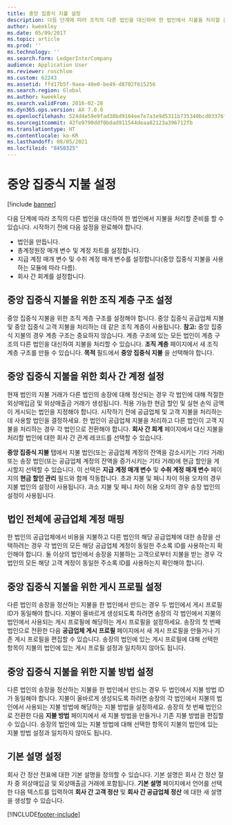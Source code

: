 ```yaml
---
title: 중앙 집중식 지불 설정
description: 다음 단계에 따라 조직의 다른 법인을 대신하여 한 법인에서 지불을 처리할 준비를 할 수 있습니다.
author: kweekley
ms.date: 05/09/2017
ms.topic: article
ms.prod: ''
ms.technology: ''
ms.search.form: LedgerInterCompany
audience: Application User
ms.reviewer: roschlom
ms.custom: 62243
ms.assetid: ffd17b5f-9aea-40e0-be49-d8702f615256
ms.search.region: Global
ms.author: kweekley
ms.search.validFrom: 2016-02-28
ms.dyn365.ops.version: AX 7.0.0
ms.openlocfilehash: 524d4e59e9fad38bd9104ee7e7a3e9d5311b735340bcd03376fc0ebc48eb7174
ms.sourcegitcommit: 42fe9790ddf0bdad911544deaa82123a396712fb
ms.translationtype: HT
ms.contentlocale: ko-KR
ms.lasthandoff: 08/05/2021
ms.locfileid: "8450325"
---
```

# <a name="set-up-centralized-payments"></a>중앙 집중식 지불 설정

[!include [banner](../includes/banner.md)]

다음 단계에 따라 조직의 다른 법인을 대신하여 한 법인에서 지불을 처리할 준비를 할 수 있습니다. 시작하기 전에 다음 설정을 완료해야 합니다.

-   법인을 만듭니다.
-   총계정원장 매개 변수 및 계정 차트를 설정합니다.
-   지급 계정 매개 변수 및 수취 계정 매개 변수를 설정합니다(중앙 집중식 지불을 사용하는 모듈에 따라 다름).
-   회사 간 회계를 설정합니다.

## <a name="set-up-an-organizational-hierarchy-for-centralized-payments"></a>중앙 집중식 지불을 위한 조직 계층 구조 설정
중앙 집중식 지불을 위한 조직 계층 구조를 설정해야 합니다. 중앙 집중식 공급업체 지불 및 중앙 집중식 고객 지불을 처리하는 데 같은 조직 계층이 사용됩니다. **참고:** 중앙 집중식 지불의 경우 계층 구조는 중요하지 않습니다. 계층 구조에 있는 모든 법인이 계층 구조의 다른 법인을 대신하여 지불을 처리할 수 있습니다. **조직 계층** 페이지에서 새 조직 계층 구조를 만들 수 있습니다. **목적** 필드에서 **중앙 집중식 지불** 을 선택해야 합니다. 

## <a name="set-up-an-intercompany-account-for-centralized-payments"></a>중앙 집중식 지불을 위한 회사 간 계정 설정
현재 법인의 지불 거래가 다른 법인의 송장에 대해 정산되는 경우 각 법인에 대해 적절한 외상매입금 및 외상매출금 거래가 생성됩니다. 적용 가능한 현금 할인 및 실현 손익 금액이 게시되는 법인을 지정해야 합니다. 시작하기 전에 공급업체 및 고객 지불을 처리하는 데 사용할 법인을 결정하세요. 한 법인이 공급업체 지불을 처리하고 다른 법인이 고객 지불을 처리하는 경우 각 법인으로 전환해야 합니다. **회사 간 회계** 페이지에서 대신 지불을 처리할 법인에 대한 회사 간 관계 레코드를 선택할 수 있습니다. 

**중앙 집중식 지불** 탭에서 지불 법인(또는 공급업체 계정의 잔액을 감소시키는 기타 거래) 또는 송장 법인(또는 공급업체 계정의 잔액을 증가시키는 기타 거래)에 현금 할인을 게시할지 선택할 수 있습니다. 이 선택은 **지급 계정 매개 변수** 및 **수취 계정 매개 변수** 페이지의 **현금 할인 관리** 필드와 함께 작동합니다. 초과 지불 및 페니 차이 허용 오차의 경우 지불 법인의 설정이 사용됩니다. 과소 지불 및 페니 차이 허용 오차의 경우 송장 법인의 설정이 사용됩니다.

## <a name="map-vendor-accounts-across-legal-entities"></a>법인 전체에 공급업체 계정 매핑
한 법인의 공급업체에서 비용을 지불하고 다른 법인의 해당 공급업체에 대한 송장을 선택하려는 경우 각 법인의 모든 해당 공급업체 계정이 동일한 주소록 ID를 사용하는지 확인해야 합니다. 둘 이상의 법인에서 송장을 지불하는 고객으로부터 지불을 받는 경우 각 법인의 모든 해당 고객 계정이 동일한 주소록 ID를 사용하는지 확인해야 합니다.

## <a name="set-up-posting-profiles-for-centralized-payments"></a>중앙 집중식 지불을 위한 게시 프로필 설정
다른 법인의 송장을 정산하는 지불을 한 법인에서 만드는 경우 두 법인에서 게시 프로필 ID가 동일해야 합니다. 지불이 올바르게 생성되도록 하려면 송장의 각 법인에서 지불의 법인에서 사용되는 게시 프로필에 해당하는 게시 프로필을 설정하세요. 송장의 첫 번째 법인으로 전환한 다음 **공급업체 게시 프로필** 페이지에서 새 게시 프로필을 만들거나 기존 게시 프로필을 편집할 수 있습니다. 송장의 법인에 있는 게시 프로필에 대해 선택한 항목이 지불의 법인에 있는 게시 프로필 설정과 일치하지 않아도 됩니다.

## <a name="set-up-methods-of-payment-for-centralized-payments"></a>중앙 집중식 지불을 위한 지불 방법 설정
다른 법인의 송장을 정산하는 지불을 한 법인에서 만드는 경우 두 법인에서 지불 방법 ID가 동일해야 합니다. 지불이 올바르게 생성되도록 하려면 송장의 각 법인에서 지불의 법인에서 사용되는 지불 방법에 해당하는 지불 방법을 설정하세요. 송장의 첫 번째 법인으로 전환한 다음 **지불 방법** 페이지에서 새 지불 방법을 만들거나 기존 지불 방법을 편집할 수 있습니다. 송장의 법인에 있는 지불 방법에 대해 선택한 항목이 지불의 법인에 있는 지불 방법 설정과 일치하지 않아도 됩니다.

## <a name="set-up-default-descriptions"></a>기본 설명 설정
회사 간 정산 전표에 대한 기본 설명을 정의할 수 있습니다. 기본 설명은 회사 간 정산 절차 중 외상매입금 및 외상매출금 거래에 포함됩니다. **기본 설명** 페이지에서 언어를 선택한 다음 텍스트를 입력하여 **회사 간 고객 정산** 및 **회사 간 공급업체 정산** 에 대한 새 설명을 생성할 수 있습니다.





[!INCLUDE[footer-include](../../includes/footer-banner.md)]